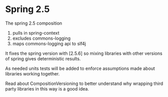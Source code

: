 # Spring 2.5 #

The spring 2.5 composition
  1. pulls in spring-context
  1. excludes commons-logging
  1. maps commons-logging api to slf4j

It fixes the spring version with [2.5.6] so mixing libraries with other versions of spring gives deterministic results.

As needed units tests will be added to enforce assumptions made about libraries working together.

Read about CompositionVersioning to better understand why wrapping third party libraries in this way is a good idea.